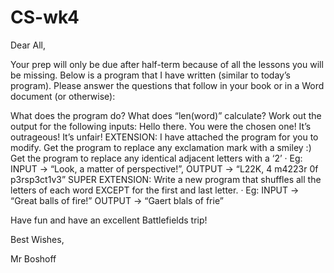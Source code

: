 # CS-wk4
Dear All,
 
Your prep will only be due after half-term because of all the lessons you will be missing. Below is a program that I have written (similar to today’s program). Please answer the questions that follow in your book or in a Word document (or otherwise):
 
What does the program do?
What does “len(word)” calculate?
Work out the output for the following inputs:
Hello there.
You were the chosen one!
It’s outrageous! It’s unfair!
EXTENSION: I have attached the program for you to modify.
Get the program to replace any exclamation mark with a smiley :)
Get the program to replace any identical adjacent letters with a ‘2’
·   Eg: INPUT -> “Look, a matter of perspective!”,   OUTPUT -> “L22K, 4 m4223r 0f p3rsp3ct1v3”
SUPER EXTENSION:
Write a new program that shuffles all the letters of each word EXCEPT for the first and last letter.
·   Eg: INPUT -> “Great balls of fire!”    OUTPUT -> “Gaert blals of frie”
 
Have fun and have an excellent Battlefields trip!
 
Best Wishes,
 
Mr Boshoff